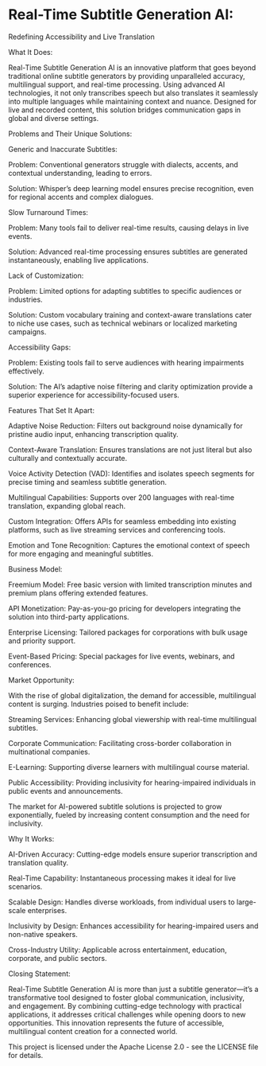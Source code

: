 # Real-Time Subtitle Generation AI:  
Redefining Accessibility and Live Translation

What It Does:

Real-Time Subtitle Generation AI is an innovative platform that goes beyond traditional online subtitle generators by providing unparalleled accuracy, multilingual support, and real-time processing. Using advanced AI technologies, it not only transcribes speech but also translates it seamlessly into multiple languages while maintaining context and nuance. Designed for live and recorded content, this solution bridges communication gaps in global and diverse settings.

Problems and Their Unique Solutions:

Generic and Inaccurate Subtitles:

Problem: Conventional generators struggle with dialects, accents, and contextual understanding, leading to errors.

Solution: Whisper’s deep learning model ensures precise recognition, even for regional accents and complex dialogues.

Slow Turnaround Times:

Problem: Many tools fail to deliver real-time results, causing delays in live events.

Solution: Advanced real-time processing ensures subtitles are generated instantaneously, enabling live applications.

Lack of Customization:

Problem: Limited options for adapting subtitles to specific audiences or industries.

Solution: Custom vocabulary training and context-aware translations cater to niche use cases, such as technical webinars or localized marketing campaigns.

Accessibility Gaps:

Problem: Existing tools fail to serve audiences with hearing impairments effectively.

Solution: The AI’s adaptive noise filtering and clarity optimization provide a superior experience for accessibility-focused users.

Features That Set It Apart:

Adaptive Noise Reduction: Filters out background noise dynamically for pristine audio input, enhancing transcription quality.

Context-Aware Translation: Ensures translations are not just literal but also culturally and contextually accurate.

Voice Activity Detection (VAD): Identifies and isolates speech segments for precise timing and seamless subtitle generation.

Multilingual Capabilities: Supports over 200 languages with real-time translation, expanding global reach.

Custom Integration: Offers APIs for seamless embedding into existing platforms, such as live streaming services and conferencing tools.

Emotion and Tone Recognition: Captures the emotional context of speech for more engaging and meaningful subtitles.

Business Model:

Freemium Model: Free basic version with limited transcription minutes and premium plans offering extended features.

API Monetization: Pay-as-you-go pricing for developers integrating the solution into third-party applications.

Enterprise Licensing: Tailored packages for corporations with bulk usage and priority support.

Event-Based Pricing: Special packages for live events, webinars, and conferences.

Market Opportunity:

With the rise of global digitalization, the demand for accessible, multilingual content is surging. Industries poised to benefit include:

Streaming Services: Enhancing global viewership with real-time multilingual subtitles.

Corporate Communication: Facilitating cross-border collaboration in multinational companies.

E-Learning: Supporting diverse learners with multilingual course material.

Public Accessibility: Providing inclusivity for hearing-impaired individuals in public events and announcements.

The market for AI-powered subtitle solutions is projected to grow exponentially, fueled by increasing content consumption and the need for inclusivity.

Why It Works:

AI-Driven Accuracy: Cutting-edge models ensure superior transcription and translation quality.

Real-Time Capability: Instantaneous processing makes it ideal for live scenarios.

Scalable Design: Handles diverse workloads, from individual users to large-scale enterprises.

Inclusivity by Design: Enhances accessibility for hearing-impaired users and non-native speakers.

Cross-Industry Utility: Applicable across entertainment, education, corporate, and public sectors.

Closing Statement:

Real-Time Subtitle Generation AI is more than just a subtitle generator—it’s a transformative tool designed to foster global communication, inclusivity, and engagement. By combining cutting-edge technology with practical applications, it addresses critical challenges while opening doors to new opportunities. This innovation represents the future of accessible, multilingual content creation for a connected world.


This project is licensed under the Apache License 2.0 - see the LICENSE file for details.
